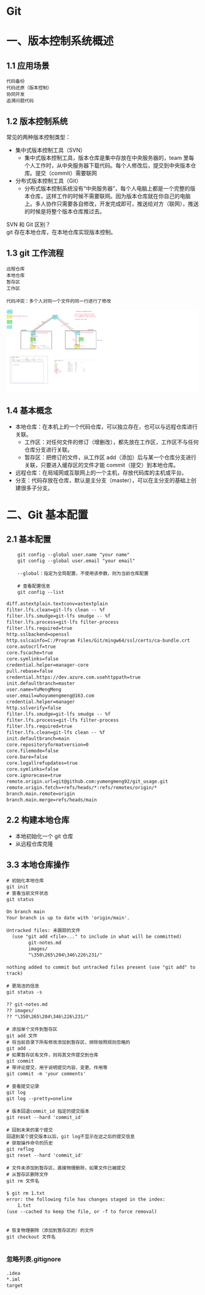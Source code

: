# Git

# 一、版本控制系统概述

## 1.1 应用场景

    代码备份
    代码还原（版本控制）
    协同开发
    追溯问题代码

## 1.2 版本控制系统

常见的两种版本控制类型：

- 集中式版本控制工具（SVN）
  - 集中式版本控制工具，版本仓库是集中存放在中央服务器的，team 里每个人工作时，从中央服务器下载代码。每个人修改后，提交到中央版本仓库。提交（commit）需要联网
- 分布式版本控制工具（Git）
  - 分布式版本控制系统没有“中央服务器”，每个人电脑上都是一个完整的版本仓库，这样工作的时候不需要联网。因为版本仓库就在你自己的电脑上。多人协作只需要各自修改，开发完成即可，推送给对方（联网），推送的时候是将整个版本仓库推过去。

SVN 和 Git 区别？  
git 存在本地仓库，在本地仓库实现版本控制。

## 1.3 git 工作流程

    远程仓库
    本地仓库
    暂存区
    工作区

    代码冲突：多个人对同一个文件的同一行进行了修改

![alt git工作流程.png](./images/git工作流程.png)

## 1.4 基本概念

- 本地仓库：在本机上的一个代码仓库，可以独立存在，也可以与远程仓库进行关联。
  - 工作区：对任何文件的修订（增删改），都先放在工作区，工作区不与任何仓库分支进行关联。
  - 暂存区：把修订的文件，从工作区 add（添加）后与某一个仓库分支进行关联，只要进入缓存区的文件才能 commit（提交）到本地仓库。
- 远程仓库：在局域网或互联网上的一个主机，存放代码库的主机或平台。
- 分支：代码存放在仓库，默认是主分支（master），可以在主分支的基础上创建很多子分支。

# 二、Git 基本配置

## 2.1 基本配置

```
    git config --global user.name "your name"
    git config --global user.email "your email"

    --global：指定为全局配置，不使用该参数，则为当前仓库配置

    # 查看配置信息
    git config --list
```

```
diff.astextplain.textconv=astextplain
filter.lfs.clean=git-lfs clean -- %f
filter.lfs.smudge=git-lfs smudge -- %f
filter.lfs.process=git-lfs filter-process
filter.lfs.required=true
http.sslbackend=openssl
http.sslcainfo=C:/Program Files/Git/mingw64/ssl/certs/ca-bundle.crt
core.autocrlf=true
core.fscache=true
core.symlinks=false
credential.helper=manager-core
pull.rebase=false
credential.https://dev.azure.com.usehttppath=true
init.defaultbranch=master
user.name=YuMengMeng
user.email=whoyumengmeng@163.com
credential.helper=manager
http.sslverify=false
filter.lfs.smudge=git-lfs smudge -- %f
filter.lfs.process=git-lfs filter-process
filter.lfs.required=true
filter.lfs.clean=git-lfs clean -- %f
init.defaultbranch=main
core.repositoryformatversion=0
core.filemode=false
core.bare=false
core.logallrefupdates=true
core.symlinks=false
core.ignorecase=true
remote.origin.url=git@github.com:yumengmeng92/git_usage.git
remote.origin.fetch=+refs/heads/*:refs/remotes/origin/*
branch.main.remote=origin
branch.main.merge=refs/heads/main

```

## 2.2 构建本地仓库

- 本地初始化一个 git 仓库
- 从远程仓库克隆

## 3.3 本地仓库操作

```
# 初始化本地仓库
git init
# 查看当前文件状态
git status

On branch main
Your branch is up to date with 'origin/main'.

Untracked files: 未跟踪的文件
  (use "git add <file>..." to include in what will be committed)
        git-notes.md
        images/
        "\350\265\204\346\226\231/"

nothing added to commit but untracked files present (use "git add" to track)

# 更简洁的信息
git status -s

?? git-notes.md
?? images/
?? "\350\265\204\346\226\231/"

# 添加单个文件到暂存区
git add 文件
# 将当前目录下所有修改添加到暂存区，排除按照规则忽略的
git add .
# 如果暂存区有文件，则将其文件提交到仓库
git commit
# 带评论提交，用于说明提交内容、变更、作用等
git commit -m 'your comments'

# 查看提交记录
git log
git log --pretty=oneline

# 版本回退commit_id 指定的提交版本
git reset --hard 'commit_id'

# 回到未来的某个提交
回退到某个提交版本以后，git log不显示在这之后的提交信息
# 获取操作命令的历史
git reflog
git reset --hard 'commit_id'

# 文件未添加到暂存区，直接物理删除，如果文件已被提交
# 从暂存区删除文件
git rm 文件名

$ git rm 1.txt
error: the following file has changes staged in the index:
    1.txt
(use --cached to keep the file, or -f to force removal)


# 恢复物理删除（添加到暂存区的）的文件
git checkout 文件名


```

### 忽略列表.gitignore
```
.idea
*.iml
target

```
